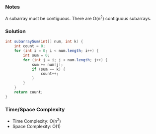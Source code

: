 ### Notes

A subarray must be contiguous. There are O(n<sup>2</sup>) contiguous subarrays.

### Solution

```java
int subarraySum(int[] num, int k) {
    int count = 0;
    for (int i = 0; i < num.length; i++) {
        int sum = 0;
        for (int j = i; j < num.length; j++) {
            sum += num[j];
            if (sum == k) {
                count++;
            }
        }
    }
    return count;
}
```

### Time/Space Complexity

- Time Complexity: O(n<sup>2</sup>)
- Space Complexity: O(1)
